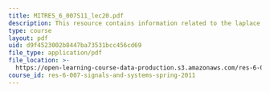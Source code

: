 ```yaml
---
title: MITRES_6_007S11_lec20.pdf
description: This resource contains information related to the laplace transform.
type: course
layout: pdf
uid: d9f4523002b8447ba73531bcc456cd69
file_type: application/pdf
file_location: >-
  https://open-learning-course-data-production.s3.amazonaws.com/res-6-007-signals-and-systems-spring-2011/d9f4523002b8447ba73531bcc456cd69_MITRES_6_007S11_lec20.pdf
course_id: res-6-007-signals-and-systems-spring-2011
---
```

